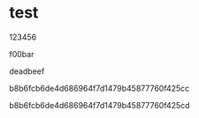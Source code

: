 test
====

123456

f00bar

deadbeef

b8b6fcb6de4d686964f7d1479b45877760f425cc

b8b6fcb6de4d686964f7d1479b45877760f425cd
